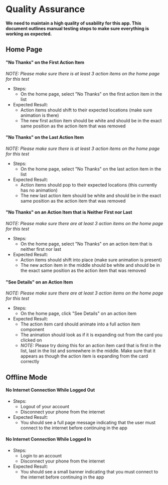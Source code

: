 # Quality Assurance

**We need to maintain a high quality of usability for this app. This document outlines
manual testing steps to make sure everything is working as expected.**

## Home Page

#### "No Thanks" on the First Action Item

*NOTE: Please make sure there is at least 3 action items on the home page for this test*

- Steps:
  - On the home page, select "No Thanks" on the first action item in the list
- Expected Result:
  - Action items should shift to their expected locations (make sure animation is there)
  - The new first action item should be white and should be in the exact same position as the
    action item that was removed

#### "No Thanks" on the Last Action Item

*NOTE: Please make sure there is at least 3 action items on the home page for this test*

- Steps:
  - On the home page, select "No Thanks" on the last action item in the list
- Expected Result:
  - Action items should pop to their expected locations (this currently has no animation)
  - The new last action item should be white and should be in the exact same position as the
    action item that was removed
  
#### "No Thanks" on an Action Item that is Neither First nor Last

*NOTE: Please make sure there are at least 3 action items on the home page for this test*

- Steps:
  - On the home page, select "No Thanks" on an action item that is neither first nor last
- Expected Result:
  - Action items should shift into place (make sure animation is present)
  - The new action item in the middle should be white and should be in the exact same position
    as the action item that was removed

#### "See Details" on an Action Item

*NOTE: Please make sure there are at least 3 action items on the home page for this test*

- Steps:
  - On the home page, click "See Details" on an action item
- Expected Result:
  - The action item card should animate into a full action item component
  - The animation should look as if it is expanding out from the card you clicked on
  - *NOTE:* Please try doing this for an action item card that is first in the list, last in the
    list and somewhere in the middle. Make sure that it appears as though the action item is
    expanding from the card correctly
  

## Offline Mode

#### No Internet Connection While Logged Out

- Steps:
  - Logout of your account
  - Disconnect your phone from the internet
- Expected Result:
  - You should see a full page message indicating that the user must connect to the
    internet before continuing in the app

#### No Internet Connection While Logged In

- Steps:
  - Login to an account
  - Disconnect your phone from the internet
- Expected Result:
  - You should see a small banner indicating that you must connect to the internet
    before continuing in the app

  
